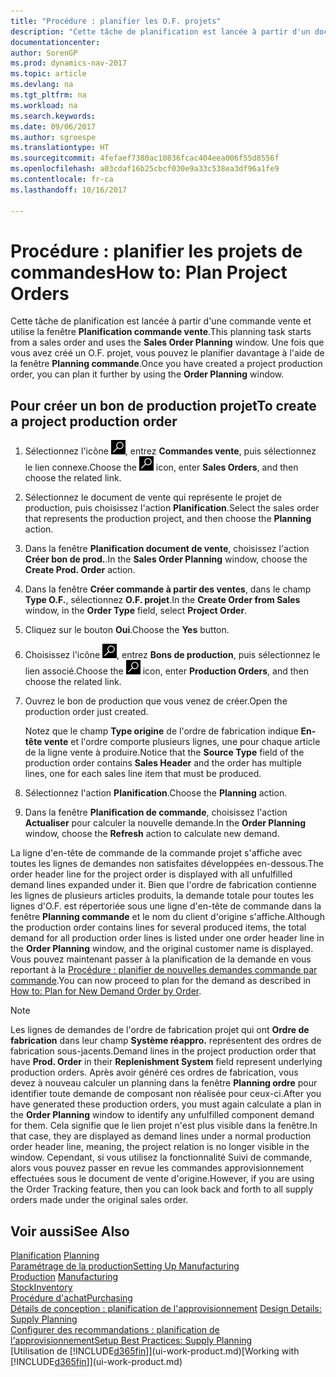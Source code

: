 ```yaml
---
title: "Procédure : planifier les O.F. projets"
description: "Cette tâche de planification est lancée à partir d'un document de vente et utilise la fenêtre **Planification document de vente**. Une fois que vous avez créé un bon de production projet, vous pouvez le planifier davantage à l'aide de la fenêtre **Planification de commande**."
documentationcenter: 
author: SorenGP
ms.prod: dynamics-nav-2017
ms.topic: article
ms.devlang: na
ms.tgt_pltfrm: na
ms.workload: na
ms.search.keywords: 
ms.date: 09/06/2017
ms.author: sgroespe
ms.translationtype: HT
ms.sourcegitcommit: 4fefaef7380ac10836fcac404eea006f55d8556f
ms.openlocfilehash: a03cdaf16b25cbcf030e9a33c538ea3df96a1fe9
ms.contentlocale: fr-ca
ms.lasthandoff: 10/16/2017

---
```

# <a name="how-to-plan-project-orders"></a><span data-ttu-id="e3507-104">Procédure : planifier les projets de commandes</span><span class="sxs-lookup"><span data-stu-id="e3507-104">How to: Plan Project Orders</span></span>
<span data-ttu-id="e3507-105">Cette tâche de planification est lancée à partir d'une commande vente et utilise la fenêtre **Planification commande vente**.</span><span class="sxs-lookup"><span data-stu-id="e3507-105">This planning task starts from a sales order and uses the **Sales Order Planning** window.</span></span> <span data-ttu-id="e3507-106">Une fois que vous avez créé un O.F. projet, vous pouvez le planifier davantage à l'aide de la fenêtre **Planning commande**.</span><span class="sxs-lookup"><span data-stu-id="e3507-106">Once you have created a project production order, you can plan it further by using the **Order Planning** window.</span></span>  

## <a name="to-create-a-project-production-order"></a><span data-ttu-id="e3507-107">Pour créer un bon de production projet</span><span class="sxs-lookup"><span data-stu-id="e3507-107">To create a project production order</span></span>  

1.  <span data-ttu-id="e3507-108">Sélectionnez l'icône ![Page ou état pour la recherche](media/ui-search/search_small.png "Page ou état pour la recherche"), entrez **Commandes vente**, puis sélectionnez le lien connexe.</span><span class="sxs-lookup"><span data-stu-id="e3507-108">Choose the ![Search for Page or Report](media/ui-search/search_small.png "Search for Page or Report icon") icon, enter **Sales Orders**, and then choose the related link.</span></span>  
2.  <span data-ttu-id="e3507-109">Sélectionnez le document de vente qui représente le projet de production, puis choisissez l'action **Planification**.</span><span class="sxs-lookup"><span data-stu-id="e3507-109">Select the sales order that represents the production project, and then choose the **Planning** action.</span></span>  
4.  <span data-ttu-id="e3507-110">Dans la fenêtre **Planification document de vente**, choisissez l'action **Créer bon de prod.**.</span><span class="sxs-lookup"><span data-stu-id="e3507-110">In the **Sales Order Planning** window, choose  the **Create Prod. Order** action.</span></span>  
5.  <span data-ttu-id="e3507-111">Dans la fenêtre **Créer commande à partir des ventes**, dans le champ **Type O.F.**, sélectionnez **O.F. projet**.</span><span class="sxs-lookup"><span data-stu-id="e3507-111">In the **Create Order from Sales** window, in the **Order Type** field, select **Project Order**.</span></span>  
6.  <span data-ttu-id="e3507-112">Cliquez sur le bouton **Oui**.</span><span class="sxs-lookup"><span data-stu-id="e3507-112">Choose the **Yes** button.</span></span>  
7.  <span data-ttu-id="e3507-113">Choisissez l'icône ![Page ou rapport pour la recherche](media/ui-search/search_small.png "icône Page ou rapport pour la recherche"), entrez **Bons de production**, puis sélectionnez le lien associé.</span><span class="sxs-lookup"><span data-stu-id="e3507-113">Choose the ![Search for Page or Report](media/ui-search/search_small.png "Search for Page or Report icon") icon, enter **Production Orders**, and then choose the related link.</span></span>
8. <span data-ttu-id="e3507-114">Ouvrez le bon de production que vous venez de créer.</span><span class="sxs-lookup"><span data-stu-id="e3507-114">Open the production order just created.</span></span>  

    <span data-ttu-id="e3507-115">Notez que le champ **Type origine** de l'ordre de fabrication indique **En-tête vente** et l'ordre comporte plusieurs lignes, une pour chaque article de la ligne vente à produire.</span><span class="sxs-lookup"><span data-stu-id="e3507-115">Notice that the **Source Type** field of the production order contains **Sales Header** and the order has multiple lines, one for each sales line item that must be produced.</span></span>  
9. <span data-ttu-id="e3507-116">Sélectionnez l'action **Planification**.</span><span class="sxs-lookup"><span data-stu-id="e3507-116">Choose the **Planning** action.</span></span>
10. <span data-ttu-id="e3507-117">Dans la fenêtre **Planification de commande**, choisissez l'action **Actualiser** pour calculer la nouvelle demande.</span><span class="sxs-lookup"><span data-stu-id="e3507-117">In the **Order Planning** window, choose the **Refresh** action to calculate new demand.</span></span>  

<span data-ttu-id="e3507-118">La ligne d'en-tête de commande de la commande projet s'affiche avec toutes les lignes de demandes non satisfaites développées en-dessous.</span><span class="sxs-lookup"><span data-stu-id="e3507-118">The order header line for the project order is displayed with all unfulfilled demand lines expanded under it.</span></span> <span data-ttu-id="e3507-119">Bien que l'ordre de fabrication contienne les lignes de plusieurs articles produits, la demande totale pour toutes les lignes d'O.F. est répertoriée sous une ligne d'en-tête de commande dans la fenêtre **Planning commande** et le nom du client d'origine s'affiche.</span><span class="sxs-lookup"><span data-stu-id="e3507-119">Although the production order contains lines for several produced items, the total demand for all production order lines is listed under one order header line in the **Order Planning** window, and the original customer name is displayed.</span></span> <span data-ttu-id="e3507-120">Vous pouvez maintenant passer à la planification de la demande en vous reportant à la [Procédure : planifier de nouvelles demandes commande par commande](production-how-to-plan-for-new-demand.md).</span><span class="sxs-lookup"><span data-stu-id="e3507-120">You can now proceed to plan for the demand as described in [How to: Plan for New Demand Order by Order](production-how-to-plan-for-new-demand.md).</span></span>  

> [!NOTE]  
>  <span data-ttu-id="e3507-121">Les lignes de demandes de l'ordre de fabrication projet qui ont **Ordre de fabrication** dans leur champ **Système réappro.** représentent des ordres de fabrication sous-jacents.</span><span class="sxs-lookup"><span data-stu-id="e3507-121">Demand lines in the project production order that have **Prod. Order** in their **Replenishment System** field represent underlying production orders.</span></span> <span data-ttu-id="e3507-122">Après avoir généré ces ordres de fabrication, vous devez à nouveau calculer un planning dans la fenêtre **Planning ordre** pour identifier toute demande de composant non réalisée pour ceux-ci.</span><span class="sxs-lookup"><span data-stu-id="e3507-122">After you have generated these production orders, you must again calculate a plan in the **Order Planning** window to identify any unfulfilled component demand for them.</span></span> <span data-ttu-id="e3507-123">Cela signifie que le lien projet n'est plus visible dans la fenêtre.</span><span class="sxs-lookup"><span data-stu-id="e3507-123">In that case, they are displayed as demand lines under a normal production order header line, meaning, the project relation is no longer visible in the window.</span></span> <span data-ttu-id="e3507-124">Cependant, si vous utilisez la fonctionnalité Suivi de commande, alors vous pouvez passer en revue les commandes approvisionnement effectuées sous le document de vente d'origine.</span><span class="sxs-lookup"><span data-stu-id="e3507-124">However, if you are using the Order Tracking feature, then you can look back and forth to all supply orders made under the original sales order.</span></span>  

## <a name="see-also"></a><span data-ttu-id="e3507-125">Voir aussi</span><span class="sxs-lookup"><span data-stu-id="e3507-125">See Also</span></span>
<span data-ttu-id="e3507-126">[Planification](production-planning.md) </span><span class="sxs-lookup"><span data-stu-id="e3507-126">[Planning](production-planning.md) </span></span>  
[<span data-ttu-id="e3507-127">Paramétrage de la production</span><span class="sxs-lookup"><span data-stu-id="e3507-127">Setting Up Manufacturing</span></span>](production-configure-production-processes.md)  
<span data-ttu-id="e3507-128">[Production](production-manage-manufacturing.md)  </span><span class="sxs-lookup"><span data-stu-id="e3507-128">[Manufacturing](production-manage-manufacturing.md)  </span></span>  
[<span data-ttu-id="e3507-129">Stock</span><span class="sxs-lookup"><span data-stu-id="e3507-129">Inventory</span></span>](inventory-manage-inventory.md)  
[<span data-ttu-id="e3507-130">Procédure d'achat</span><span class="sxs-lookup"><span data-stu-id="e3507-130">Purchasing</span></span>](purchasing-manage-purchasing.md)  
<span data-ttu-id="e3507-131">[Détails de conception : planification de l'approvisionnement](design-details-supply-planning.md) </span><span class="sxs-lookup"><span data-stu-id="e3507-131">[Design Details: Supply Planning](design-details-supply-planning.md) </span></span>  
[<span data-ttu-id="e3507-132">Configurer des recommandations : planification de l'approvisionnement</span><span class="sxs-lookup"><span data-stu-id="e3507-132">Setup Best Practices: Supply Planning</span></span>](setup-best-practices-supply-planning.md)  
<span data-ttu-id="e3507-133">[Utilisation de [!INCLUDE[d365fin](includes/d365fin_md.md)]](ui-work-product.md)</span><span class="sxs-lookup"><span data-stu-id="e3507-133">[Working with [!INCLUDE[d365fin](includes/d365fin_md.md)]](ui-work-product.md)</span></span>

